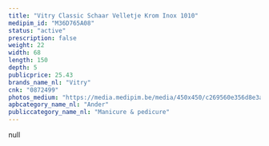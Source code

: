 ```yaml
---
title: "Vitry Classic Schaar Velletje Krom Inox 1010"
medipim_id: "M36D765A08"
status: "active"
prescription: false
weight: 22
width: 68
length: 150
depth: 5
publicprice: 25.43
brands_name_nl: "Vitry"
cnk: "0872499"
photos_medium: "https://media.medipim.be/media/450x450/c269560e356d8e3a0413b1c89727d6b0.jpg"
apbcategory_name_nl: "Ander"
publiccategory_name_nl: "Manicure & pedicure"
---
```

null
